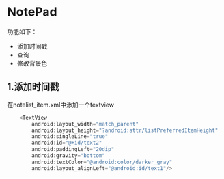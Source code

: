 # NotePad
功能如下：
* 添加时间戳
* 查询
* 修改背景色

## 1.添加时间戳
在notelist_item.xml中添加一个textview
```java
    <TextView
        android:layout_width="match_parent"
        android:layout_height="?android:attr/listPreferredItemHeight"
        android:singleLine="true"
        android:id="@+id/text2"
        android:paddingLeft="20dip"
        android:gravity="bottom"
        android:textColor="@android:color/darker_gray"
        android:layout_alignLeft="@android:id/text1"/>
```
